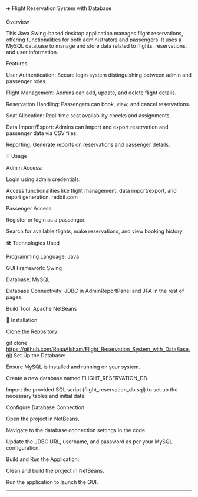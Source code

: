 ✈️ Flight Reservation System with Database

Overview

This Java Swing-based desktop application manages flight reservations, offering functionalities for both administrators and passengers.
It uses a MySQL database to manage and store data related to flights, reservations, and user information.

Features

User Authentication: Secure login system distinguishing between admin and passenger roles.

Flight Management: Admins can add, update, and delete flight details.

Reservation Handling: Passengers can book, view, and cancel reservations.

Seat Allocation: Real-time seat availability checks and assignments.

Data Import/Export: Admins can import and export reservation and passenger data via CSV files.

Reporting: Generate reports on reservations and passenger details.

💡 Usage

Admin Access:

Login using admin credentials.

Access functionalities like flight management, data import/export, and report generation.
reddit.com

Passenger Access:

Register or login as a passenger.

Search for available flights, make reservations, and view booking history.

🛠 Technologies Used

Programming Language: Java

GUI Framework: Swing

Database: MySQL

Database Connectivity: JDBC in AdminReportPanel and JPA in the rest of pages.

Build Tool: Apache NetBeans

🚀 Installation

Clone the Repository:

git clone https://github.com/RoaaAlsham/Flight_Reservation_System_with_DataBase.git
Set Up the Database:

Ensure MySQL is installed and running on your system.

Create a new database named FLIGHT_RESERVATION_DB.

Import the provided SQL script (flight_reservation_db.sql) to set up the necessary tables and initial data.

Configure Database Connection:

Open the project in NetBeans.

Navigate to the database connection settings in the code.

Update the JDBC URL, username, and password as per your MySQL configuration.

Build and Run the Application:

Clean and build the project in NetBeans.

Run the application to launch the GUI.

---
